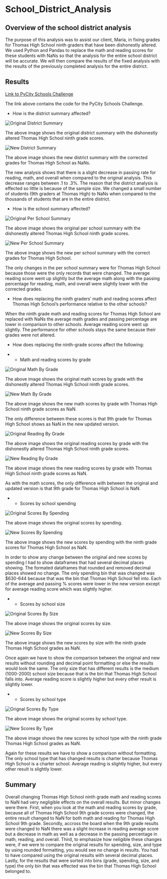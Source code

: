 # School_District_Analysis

## Overview of the school district analysis

The purpose of this analysis was to assist our client, Maria, in fixing grades for Thomas High School ninth graders that have been dishonestly altered. We used Python and Pandas to replace the math and reading scores for these students with NaNs so that the analysis for the entire school district will be accurate. We will then compare the results of the fixed analysis with the results of the previously completed analysis for the entire district.

## Results

[Link to PyCity Schools Challenge](https://github.com/SeanDraper/School_District_Analysis/blob/main/PyCitySchools_Challenge.ipynb)

The link above contains the code for the PyCity Schools Challenge.

- How is the district summary affected?

![Original District Summary](Resources/original_district_summary.png)

The above image shows the original district summary with the dishonestly altered Thomas High School ninth grade scores.

![New District Summary](Resources/new_district_summary.png)

The above image shows the new district summary with the corrected grades for Thomas High School as NaNs.

The new analysis shows that there is a slight decrease in passing rate for reading, math, and overall when compared to the original analysis. This decrease ranges between .1 to .3%. The reason that the district analysis is effected so little is because of the sample size. We changed a small number of students (9th graders at Thomas High) to NaNs when compared to the thousands of students that are in the entire district.

- How is the school summary affected?

![Original Per School Summary](Resources/original_per_school_summary.png)

The above image shows the original per school summary with the dishonestly altered Thomas High School ninth grade scores.

![New Per School Summary](Resources/new_per_school_summary.png)

The above image shows the new per school summary with the correct grades for Thomas High School.

The only changes in the per school summary were for Thomas High School because those were the only records that were changed. The average reading score went up slightly but the average math along with the passing percentage for reading, math, and overall were slightly lower with the corrected grades.

- How does replacing the ninth graders’ math and reading scores affect Thomas High School’s performance relative to the other schools?

When the ninth grade math and reading scores for Thomas High School are replaced with NaNs the average math grades and passing percentage are lower in comparison to other schools. Average reading score went up slightly. The performance for other schools stays the same because their grades were not altered.

- How does replacing the ninth-grade scores affect the following:

- - Math and reading scores by grade

![Original Math By Grade](Resources/original_math_by_grade.png)

The above image shows the original math scores by grade with the dishonestly altered Thomas High School ninth grade scores.

![New Math By Grade](Resources/new_math_by_grade.png)

The above image shows the new math scores by grade with Thomas High School ninth grade scores as NaN.

The only difference between these scores is that 9th grade for Thomas High School shows as NaN in the new updated version.

![Original Reading By Grade](Resources/original_reading_by_grade.png)

The above image shows the original reading scores by grade with the dishonestly altered Thomas High School ninth grade scores.

![New Reading By Grade](Resources/new_reading_by_grade.png)

The above image shows the new reading scores by grade with Thomas High School ninth grade scores as NaN.

As with the math scores, the only difference with between the original and updated version is that 9th grade for Thomas High School is NaN.

- - Scores by school spending

![Original Scores By Spending](Resources/original_scores_by_spending.png)

The above image shows the original scores by spending.

![New Scores By Spending](Resources/new_scores_by_spending.png)

The above image shows the new scores by spending with the ninth grade scores for Thomas High School as NaN.

In order to show any change between the original and new scores by spending I had to show dataframes that had several decimal places showing. The formated dataframes that rounded and removed decimal places showed no change. The only spending bin that was changed was $630-644 because that was the bin that Thomas High School fell into. Each of the average and passing % scores were lower in the new version except for average reading score which was slightly higher.

- - Scores by school size

![Original Scores By Size](Resources/original_scores_by_size.png)

The above image shows the original scores by size.

![New Scores By Size](Resources/new_scores_by_size.png)

The above image shows the new scores by size with the ninth grade Thomas High School grades as NaN.

Once again we have to show the comparison between the original and new results without rounding and decimal point formatting or else the results would look the same. The only size that has different results is the medium (1000-2000) school size because that is the bin that Thomas High School falls into. Average reading score is slightly higher but every other result is slightly lower.

- - Scores by school type

![Orignal Scores By Type](Resources/original_scores_by_type.png)

The above image shows the original scores by school type.

![New Scores By Type](Resources/new_scores_by_type.png)

The above image shows the new scores by school type with the ninth grade Thomas High School grades as NaN.

Again for these results we have to show a comparison without formatting. The only school type that has changed results is charter because Thomas High School is a charter school. Average reading is slightly higher, but every other result is slightly lower.

## Summary

Overall changing Thomas High School ninth grade math and reading scores to NaN had very negligible effects on the overall results. But minor changes were there. First, when you look at the math and reading scores by grade, because all of Thomas High School 9th grade scores were changed, the entire result changed to NaN for both math and reading for Thomas High School 9th grade. Secondly, accross the board when the 9th grade results were changed to NaN there was a slight increase in reading average score but a decrease in math as well as a decrease in the passing percentage in math, reading, and overall. Third, to emphasize how neligible these changes were, if we were to compare the original results for spending, size, and type by using rounded formatting, you would see no change in results. You had to have compared using the original results with several decimal places. Lastly, for the results that were sorted into bins (grade, spending, size, and type) the only bin that was effected was the bin that Thomas High School belonged to.